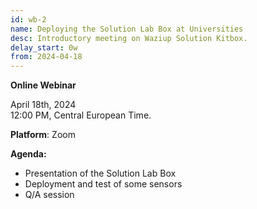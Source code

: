 ```yaml
---
id: wb-2
name: Deploying the Solution Lab Box at Universities 
desc: Introductory meeting on Waziup Solution Kitbox.
delay_start: 0w
from: 2024-04-18
---
```


**Online Webinar**

April 18th, 2024  
12:00 PM, Central European Time.

**Platform**: Zoom

**Agenda:**
- Presentation of the Solution Lab Box
- Deployment and test of some sensors
- Q/A session 
